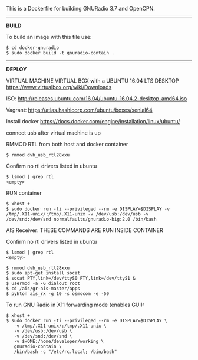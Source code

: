 This is a Dockerfile for building GNURadio 3.7 and OpenCPN.

----------
**BUILD**

To build an image with this file use:

    $ cd docker-gnuradio
    $ sudo docker build -t gnuradio-contain .

----------

**DEPLOY**

VIRTUAL MACHINE VIRTUAL BOX with a UBUNTU 16.04 LTS DESKTOP 
https://www.virtualbox.org/wiki/Downloads

ISO:
http://releases.ubuntu.com/16.04/ubuntu-16.04.2-desktop-amd64.iso

Vagrant:
https://atlas.hashicorp.com/ubuntu/boxes/xenial64


Install docker https://docs.docker.com/engine/installation/linux/ubuntu/

connect usb after virtual machine is up 


RMMOD RTL from both host and docker container 
```
$ rmmod dvb_usb_rtl28xxu
```
Confirm no rtl drivers listed in ubuntu
```
$ lsmod | grep rtl 
<empty>
```
RUN container
```
$ xhost + 
$ sudo docker run -ti --privileged --rm -e DISPLAY=$DISPLAY -v /tmp/.X11-unix/:/tmp/.X11-unix -v /dev/usb:/dev/usb -v /dev/snd:/dev/snd normalfaults/gnuradio-big:2.0 /bin/bash
```
AIS Receiver: 
THESE COMMANDS ARE RUN INSIDE CONTAINER

Confirm no rtl drivers listed in ubuntu
```
$ lsmod | grep rtl 
<empty>
```
```
$ rmmod dvb_usb_rtl28xxu
$ sudo apt-get install socat
$ socat PTY,link=/dev/ttyS0 PTY,link=/dev/ttyS1 &
$ usermod -a -G dialout root
$ cd /ais/gr-ais-master/apps
$ pyhton ais_rx -g 10 -s osmocom -e -50
```

To run GNU Radio in X11 forwarding mode (enables GUI):

	$ xhost +
	$ sudo docker run -ti --privileged --rm -e DISPLAY=$DISPLAY \
       -v /tmp/.X11-unix/:/tmp/.X11-unix \
       -v /dev/usb:/dev/usb \
       -v /dev/snd:/dev/snd \
       -v $HOME:/home/developer/working \
       gnuradio-contain \
       /bin/bash -c "/etc/rc.local; /bin/bash"
